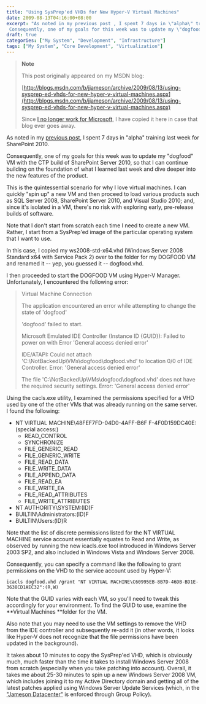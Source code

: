 ```yaml
---
title: "Using SysPrep'ed VHDs for New Hyper-V Virtual Machines"
date: 2009-08-13T04:16:00+08:00
excerpt: "As noted in my previous post , I spent 7 days in \"alpha\" training last week for SharePoint 2010. 
 Consequently, one of my goals for this week was to update my \"dogfood\" VM with the CTP build of SharePoint Server 2010, so that I can continue building..."
draft: true
categories: ["My System", "Development", "Infrastructure"]
tags: ["My System", "Core Development", "Virtualization"]
---
```


> **Note**
> 
> This post originally appeared on my MSDN blog:
> 
> [http://blogs.msdn.com/b/jjameson/archive/2009/08/13/using-sysprep-ed-vhds-for-new-hyper-v-virtual-machines.aspx](http://blogs.msdn.com/b/jjameson/archive/2009/08/13/using-sysprep-ed-vhds-for-new-hyper-v-virtual-machines.aspx)
> 
> Since [I no longer work for Microsoft](/blog/jjameson/2011/09/02/last-day-with-microsoft), I have copied it here in case that blog ever goes away.

As noted in my [previous
post](/blog/jjameson/2009/08/13/sharepoint-2010-sneak-peek), I spent 7 days in "alpha" training last week for SharePoint 2010.

Consequently, one of my goals for this week was to update my "dogfood" VM with the CTP build of SharePoint Server 2010, so that I can continue building on the foundation of what I learned last week and dive deeper into the new features of the product.

This is the quintessential scenario for why I love virtual machines. I can quickly "spin up" a new VM and then proceed to load various products such as SQL Server 2008, SharePoint Server 2010, and Visual Studio 2010; and, since it's isolated in a VM, there's no risk with exploring early, pre-release builds of software.

Note that I don't start from scratch each time I need to create a new VM. Rather, I start from a SysPrep'ed image of the particular operating system that I want to use.

In this case, I copied my ws2008-std-x64.vhd (Windows Server 2008 Standard x64 with Service Pack 2) over to the folder for my DOGFOOD VM and renamed it -- yep, you guessed it -- dogfood.vhd.

I then proceeded to start the DOGFOOD VM using Hyper-V Manager. Unfortunately, I encountered the following error:

> Virtual Machine Connection
> 
> The application encountered an error while attempting to change the state of 'dogfood'
> 
> 'dogfood' failed to start.
> 
> Microsoft Emulated IDE Controller (Instance ID {GUID}): Failed to power on with Error 'General access denied error'
> 
> IDE/ATAPI: Could not attach 'C:\NotBackedUp\VMs\dogfood\dogfood.vhd' to location 0/0 of IDE Controller. Error: 'General access denied error'
> 
> The file 'C:\NotBackedUp\VMs\dogfood\dogfood.vhd' does not have the required security settings. Error: 'General access denied error'

Using the cacls.exe utility, I examined the permissions specified for a VHD used by one of the other VMs that was already running on the same server. I found the following:

- NT VIRTUAL MACHINE\48FEF7FD-04D0-4AFF-B6F F-4F0D159DC40E:(special access:)
  - READ\_CONTROL
  - SYNCHRONIZE
  - FILE\_GENERIC\_READ
  - FILE\_GENERIC\_WRITE
  - FILE\_READ\_DATA
  - FILE\_WRITE\_DATA
  - FILE\_APPEND\_DATA
  - FILE\_READ\_EA
  - FILE\_WRITE\_EA
  - FILE\_READ\_ATTRIBUTES
  - FILE\_WRITE\_ATTRIBUTES
- NT AUTHORITY\SYSTEM:(ID)F
- BUILTIN\Administrators:(ID)F
- BUILTIN\Users:(ID)R

Note that the list of discrete permissions listed for the NT VIRTUAL MACHINE service account essentially equates to Read and Write, as observed by running the new icacls.exe tool introduced in Windows Server 2003 SP2, and also included in Windows Vista and Windows Server 2008.

Consequently, you can specify a command like the following to grant permissions on the VHD to the service account used by Hyper-V:

```
icacls dogfood.vhd /grant "NT VIRTUAL MACHINE\C60995EB-8B7D-46DB-BD1E-3638CD1AEC32":(R,W)
```

Note that the GUID varies with each VM, so you'll need to tweak this accordingly for your environment. To find the GUID to use, examine the **Virtual Machines
**folder for the VM.

Also note that you may need to use the VM settings to remove the VHD from the IDE controller and subsequently re-add it (in other words, it looks like Hyper-V does not recognize that the file permissions have been updated in the background).

It takes about 10 minutes to copy the SysPrep'ed VHD, which is obviously much, much faster than the time it takes to install Windows Server 2008 from scratch (especially when you take patching into account). Overall, it takes me about 25-30 minutes to spin up a new Windows Server 2008 VM, which includes joining it to my Active Directory domain and getting all of the latest patches applied using Windows Server Update Services (which, in the ["Jameson
Datacenter"](/blog/jjameson/2009/09/14/the-jameson-datacenter) is enforced through Group Policy).

